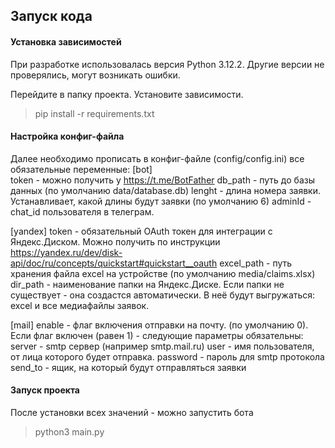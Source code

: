 ## Запуск кода


#### Установка зависимостей
При разработке использовалась версия Python 3.12.2. Другие версии не проверялись, могут возникать ошибки.

Перейдите в папку проекта.
Установите зависимости.
>  pip install -r requirements.txt

#### Настройка конфиг-файла
Далее необходимо прописать в конфиг-файле (config/config.ini) все обязательные переменные:
[bot]  
token - можно получить у https://t.me/BotFather
db_path - путь до базы данных (по умолчанию data/database.db)
lenght - длина номера заявки. Устанавливает, какой длины будут заявки  (по умолчанию 6)
adminId - chat_id пользователя в телеграм.

[yandex]
token - обязательный OAuth токен для интеграции с Яндекс.Диском. Можно получить по инструкции https://yandex.ru/dev/disk-api/doc/ru/concepts/quickstart#quickstart__oauth
excel_path - путь хранения файла excel на устройстве (по умолчанию media/claims.xlsx)
dir_path - наименование папки на Яндекс.Диске. Если папки не существует - она создастся автоматически. В неё будут выгружаться: excel и все медиафайлы заявок.

[mail]
enable - флаг включения отправки на почту. (по умолчанию 0). 
Если флаг включен (равен 1) - следующие параметры обязательны:
server - smtp сервер (например smtp.mail.ru)
user - имя пользователя, от лица которого будет отправка.
password - пароль для smtp протокола
send_to - ящик, на который будут отправляться заявки

#### Запуск проекта
После установки всех значений - можно запустить бота 
> python3 main.py
